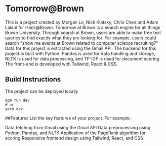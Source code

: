 # Tomorrow@Brown
This is a project created by Morgan Lo, Nick Klatsky, Chris Chen and Adam Lalani for Hack@Brown. Tomorrow at Brown is a search engine for all things Brown University. Through search at Brown, users are able to make free text queries to find exactly what they are looking for. For example, users could search "show me events at Brown related to computer science recruiting?" Data for this project is extracted using the Gmail API. The backend for this project is built with Python. Pandas is used for data handling and storage, NLTK is used for data processing, and TF-IDF is used for document scoring. The front-end is developed with Tailwind, React & CSS. 

## Build Instructions 
The project can be deployed locally
```
npm run dev
# or
yarn dev
```
##Features
List the key features of your project. For example:

Data fetching from Gmail using the Gmail API
Data preprocessing using Python, Pandas, and NLTK
Application of the PageRank algorithm for scoring
Responsive frontend design using Tailwind, React, and CSS
